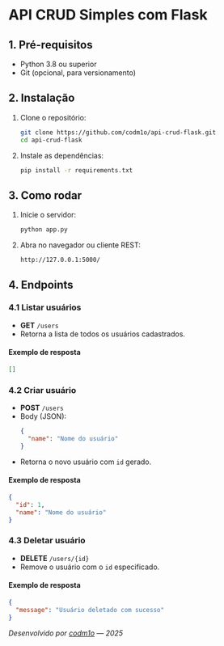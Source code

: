 # API CRUD Simples com Flask

## 1. Pré-requisitos

- Python 3.8 ou superior
- Git (opcional, para versionamento)


## 2. Instalação

1. Clone o repositório:
   ```bash
   git clone https://github.com/codm1o/api-crud-flask.git
   cd api-crud-flask
   ```
2. Instale as dependências:
   ```bash
   pip install -r requirements.txt
   ```


## 3. Como rodar

1. Inicie o servidor:
   ```bash
   python app.py
   ```
2. Abra no navegador ou cliente REST:
   ```
   http://127.0.0.1:5000/
   ```


## 4. Endpoints

### 4.1 Listar usuários

- **GET** `/users`
- Retorna a lista de todos os usuários cadastrados.

#### Exemplo de resposta
```json
[]
```


### 4.2 Criar usuário

- **POST** `/users`
- Body (JSON):
  ```json
  {
    "name": "Nome do usuário"
  }
  ```
- Retorna o novo usuário com `id` gerado.

#### Exemplo de resposta
```json
{
  "id": 1,
  "name": "Nome do usuário"
}
```


### 4.3 Deletar usuário

- **DELETE** `/users/{id}`
- Remove o usuário com o `id` especificado.

#### Exemplo de resposta
```json
{
  "message": "Usuário deletado com sucesso"
}
```

*Desenvolvido por [codm1o](https://github.com/codm1o) — 2025*

